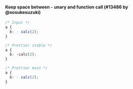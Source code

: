 #### Keep space between `-` unary and function call (#13486 by @sosukesuzuki)

<!-- prettier-ignore -->
```css
/* Input */
a {
  b: - calc(2);
}

/* Prettier stable */
a {
  b: -calc(2);
}

/* Prettier main */
a {
  b: - calc(2);
}

```
